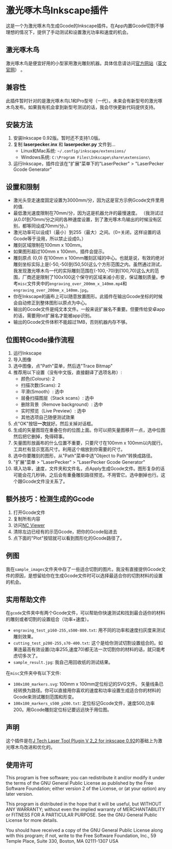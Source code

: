 # 激光啄木鸟Inkscape插件
这是一个为激光啄木鸟生成Gcode的Inkscape插件。在App内置Gcode切割不够理想的情况下，提供了手动测试和设置激光功率和速度的机会。

## 激光啄木鸟
激光啄木鸟是便宜好用的小型家用激光雕刻机器。具体信息请访问[官方网站](http://www.laserpecker.cn/)（[英文官网](https://www.laserpecker.net/)） 。



## 兼容性

此插件暂时针对的是激光啄木鸟L1和Pro型号（一代）。未来会有新型号的激光啄木鸟发布。如果我有机会拿到新型号测试的话，我会尽快更新代码提供支持。


## 安装方法

1) 安装Inkscape 0.92版。暂时还不支持1.0版。
2) 复制 **laserpecker.inx** 和 **laserpecker.py** 文件到...
	* Linux和Mac系统: `~/.config/inkscape/extensions/`
	* Windows系统: `C:\Program Files\Inkscape\share\extensions\`
3) 运行Inkscape，插件应该在"扩展"菜单下的"LaserPecker" > "LaserPecker Gcode Generator" 

## 设置和限制

* 激光头空走速度固定设置为3000mm/分，因为这是官方示例Gcode文件里用的值.
* 最低激光速度限制在70mm/分，因为这是机器允许的最慢速度。 （我测试过从0.01到70mm/分之间的各种速度设置，到了激光啄木鸟输出的时候没有区别，都等同设成70mm/分。）
* 激光功率可以设成1（最小）到255（最大）之间。（0=关闭，这样设置的话Gcode等于没用，所以禁止设成0。）
* 雕刻区域限制在100mm x 100mm。
* 如果图形超过100mm x 100mm，插件会提示。
* 雕刻原点 (0,0) 在100mm x 100mm雕刻区域的中心。也就是说，有效的绝对雕刻坐标实际上是(-50,-50)到(50,50)这么个方形范围之内。虽然通过测试，我发现激光啄木鸟一代的实际雕刻范围在(-100,-70)到(100,70)这么大的范围，厂商还是限制了100x100这个保守的区域来减小形变，保证雕刻质量。参考`misc`文件夹中的`engraving_over_200mm_x_140mm.mp4`和`engraving_over_200mm_x_140mm.jpg`。
* 你在Inkscape的画布上可以随意放置图形。此插件在输出Gcode坐标的时候会自动修正到整体图形以原点为中心。  
* 输出的Gcode文件是纯文本文件。一般来说扩展名不重要。但要传给安卓app的话，需要用txt扩展名才能被app识别。
* 输出的Gcode文件体积不能超过1MB，否则机器内存不够。

## 位图转Gcode操作流程

1) 运行Inkscape
2) 导入图像
3) 选中图像，点"Path"菜单，然后选"Trace Bitmap"
4) 推荐用以下设置（没有中文版，直接翻译了选项名称）:
	* 颜色(Colours): 2
	* 扫描次数(Scans): 2
	* 平滑(Smooth）: 选中
	* 层叠扫描图层（Stack scans）: 选中
	* 删除背景（Remove background）: 选中
	* 实时预览（Live Preview）: 选中
	* 其他选项自己随便测试效果
5) 点"OK"按钮**一次**就好。然后关掉对话框。
6) 生成的矢量图现在重叠在你的位图上面。你可以把矢量图移开一点，选中位图然后把它删掉，免得碍事。
7) 矢量图形放画布的什么位置不重要，只要尺寸在100mm x 100mm以内就行。工具栏有显示宽高尺寸。利用这个缩放到你需要的尺寸。
8) 选中你要雕刻的图形，从"Path"菜单中选"Object to Path"转换成路径。
9) "扩展"菜单 > "LaserPecker" > "LaserPecker Gcode Generator" 
10) 填入功率，速度，文件夹和文件名，点Apply生成Gcode文件。图形复杂的话可能会花几秒钟。之后会有重叠雕刻路径预览。不用管它。选中删掉也行。这个跟Gcode文件没关系了。


## 额外技巧：检测生成的Gcode

1) 打开Gcode文件
2) 复制所有内容
3) 访问[NC Viewer](https://ncviewer.com/)
4) 清除左边已经有的示范Gcode，把你的Gcode贴进去
5) 点下面的"Plot"按钮就可以看到图形化的Gcode路径了。


## 例图

我在`sample_images`文件夹中存了一些适合切割的图片。我没有直接提供Gcode文件的原因，是想留给你在生成Gcode文件时可以选择最适合你的切割材料的设置的机会。


## 实用帮助文件

在`gcode`文件夹中有两个Gcode文件，可以帮助你快速测试和找到最合适你的材料的雕刻或者切割的设置组合（功率+速度）。

* `engraving_test_p160-255,s500-800.txt`: 用不同的功率和速度扫灰度来测试雕刻效果。
* `cutting_test_p200-255,s70-400.txt`: 这个是给你测试切割设置组合的。如果连最高有效设置(功率255,速度70)都无法一次切割你的材料的话，就只能考虑切多次了。
* `sample_result.jpg`: 我自己用回收纸的测试结果。

在`misc`文件夹中有以下文件:
* `100x100_markers.svg`: 100mm x 100mm定位标记的SVG文件。 矢量线条已经转换为路径。你可以直接用你喜欢的速度和功率设置生成适合你的材料的Gcode来测试雕刻范围和形变。
* `100x100_markers_s500_p200.txt`: 定位标记Gcode文件，速度500,功率200。用Gcode雕刻定位标记要远远快于用位图。



## 声明

这个插件是在[J Tech Laser Tool Plugin V 2_2 for inkscape 0.92](https://jtechphotonics.com/?page_id=1980)的基础上为激光啄木鸟改进和优化的。


## 使用许可

This program is free software; you can redistribute it and/or modify
it under the terms of the GNU General Public License as published by
the Free Software Foundation; either version 2 of the License, or
(at your option) any later version.

This program is distributed in the hope that it will be useful,
but WITHOUT ANY WARRANTY; without even the implied warranty of
MERCHANTABILITY or FITNESS FOR A PARTICULAR PURPOSE.  See the
GNU General Public License for more details.

You should have received a copy of the GNU General Public License
along with this program; if not, write to the Free Software
Foundation, Inc., 59 Temple Place, Suite 330, Boston, MA  02111-1307  USA
